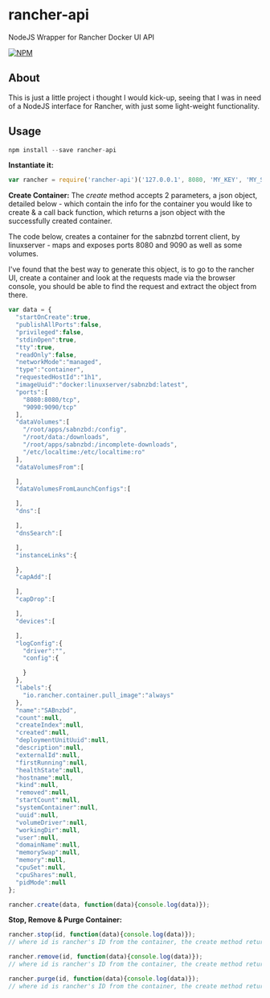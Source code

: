 # rancher-api
NodeJS Wrapper for Rancher Docker UI API

[![NPM](https://nodei.co/npm/rancher-api.png)](https://nodei.co/npm/rancher-api/)

## About
This is just a little project i thought I would kick-up, seeing that I was in need of a NodeJS interface for Rancher, with just some light-weight functionality.

## Usage

```javascript
npm install --save rancher-api
```

**Instantiate it:**

```javascript
var rancher = require('rancher-api')('127.0.0.1', 8080, 'MY_KEY', 'MY_SECRET');
```

**Create Container:**
The *create* method accepts 2 parameters, a json object, detailed below - which contain the info for the container you would like to create & a call back function, which returns a json object with the successfully created container.

The code below, creates a container for the sabnzbd torrent client, by linuxserver - maps and exposes ports 8080 and 9090 as well as some volumes.

I've found that the best way to generate this object, is to go to the rancher UI, create a container and look at the requests made via the browser console, you should be able to find the request and extract the object from there.

```javascript
var data = {
  "startOnCreate":true,
  "publishAllPorts":false,
  "privileged":false,
  "stdinOpen":true,
  "tty":true,
  "readOnly":false,
  "networkMode":"managed",
  "type":"container",
  "requestedHostId":"1h1",
  "imageUuid":"docker:linuxserver/sabnzbd:latest",
  "ports":[
    "8080:8080/tcp",
    "9090:9090/tcp"
  ],
  "dataVolumes":[
    "/root/apps/sabnzbd:/config",
    "/root/data:/downloads",
    "/root/apps/sabnzbd:/incomplete-downloads",
    "/etc/localtime:/etc/localtime:ro"
  ],
  "dataVolumesFrom":[

  ],
  "dataVolumesFromLaunchConfigs":[

  ],
  "dns":[

  ],
  "dnsSearch":[

  ],
  "instanceLinks":{

  },
  "capAdd":[

  ],
  "capDrop":[

  ],
  "devices":[

  ],
  "logConfig":{
    "driver":"",
    "config":{

    }
  },
  "labels":{
    "io.rancher.container.pull_image":"always"
  },
  "name":"SABnzbd",
  "count":null,
  "createIndex":null,
  "created":null,
  "deploymentUnitUuid":null,
  "description":null,
  "externalId":null,
  "firstRunning":null,
  "healthState":null,
  "hostname":null,
  "kind":null,
  "removed":null,
  "startCount":null,
  "systemContainer":null,
  "uuid":null,
  "volumeDriver":null,
  "workingDir":null,
  "user":null,
  "domainName":null,
  "memorySwap":null,
  "memory":null,
  "cpuSet":null,
  "cpuShares":null,
  "pidMode":null
};

rancher.create(data, function(data){console.log(data)});

```

**Stop, Remove & Purge Container:**

```javascript
rancher.stop(id, function(data){console.log(data)}); 
// where id is rancher's ID from the container, the create method returns this on the callback

rancher.remove(id, function(data){console.log(data)}); 
// where id is rancher's ID from the container, the create method returns this on the callback

rancher.purge(id, function(data){console.log(data)}); 
// where id is rancher's ID from the container, the create method returns this on the callback
```
